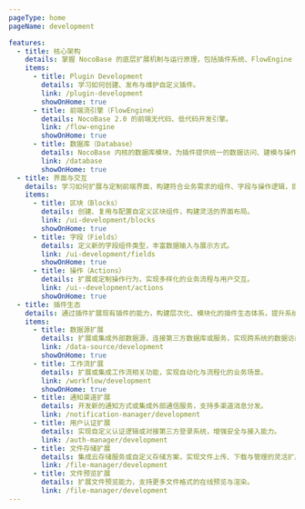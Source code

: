 ```yaml
---
pageType: home
pageName: development

features:
  - title: 核心架构
    details: 掌握 NocoBase 的底层扩展机制与运行原理，包括插件系统、FlowEngine 与数据库内核模块，构建坚实的开发基础。
    items:
      - title: Plugin Development
        details: 学习如何创建、发布与维护自定义插件。
        link: /plugin-development
        showOnHome: true
      - title: 前端流引擎（FlowEngine）
        details: NocoBase 2.0 的前端无代码、低代码开发引擎。
        link: /flow-engine
        showOnHome: true
      - title: 数据库（Database）
        details: NocoBase 内核的数据库模块，为插件提供统一的数据访问、建模与操作 API，是插件间数据交互的核心基础。
        link: /database
        showOnHome: true
  - title: 界面与交互
    details: 学习如何扩展与定制前端界面，构建符合业务需求的组件、字段与操作逻辑，提升系统的可视化与交互体验。
    items:
      - title: 区块（Blocks）
        details: 创建、复用与配置自定义区块组件，构建灵活的界面布局。
        link: /ui-development/blocks
        showOnHome: true
      - title: 字段（Fields）
        details: 定义新的字段组件类型，丰富数据输入与展示方式。
        link: /ui-development/fields
        showOnHome: true
      - title: 操作（Actions）
        details: 扩展或定制操作行为，实现多样化的业务流程与用户交互。
        link: /ui--development/actions
        showOnHome: true
  - title: 插件生态
    details: 通过插件扩展现有插件的能力，构建层次化、模块化的插件生态体系，提升系统的可扩展性与协作能力。
    items:
      - title: 数据源扩展
        details: 扩展或集成外部数据源，连接第三方数据库或服务，实现跨系统的数据访问与同步。
        link: /data-source/development
        showOnHome: true
      - title: 工作流扩展
        details: 扩展或集成工作流相关功能，实现自动化与流程化的业务场景。
        link: /workflow/development
        showOnHome: true
      - title: 通知渠道扩展
        details: 开发新的通知方式或集成外部通信服务，支持多渠道消息分发。
        link: /notification-manager/development
      - title: 用户认证扩展
        details: 实现自定义认证逻辑或对接第三方登录系统，增强安全与接入能力。
        link: /auth-manager/development
      - title: 文件存储扩展
        details: 集成云存储服务或自定义存储方案，实现文件上传、下载与管理的灵活扩展。
        link: /file-manager/development
      - title: 文件预览扩展
        details: 扩展文件预览能力，支持更多文件格式的在线预览与渲染。
        link: /file-manager/development
---
```

